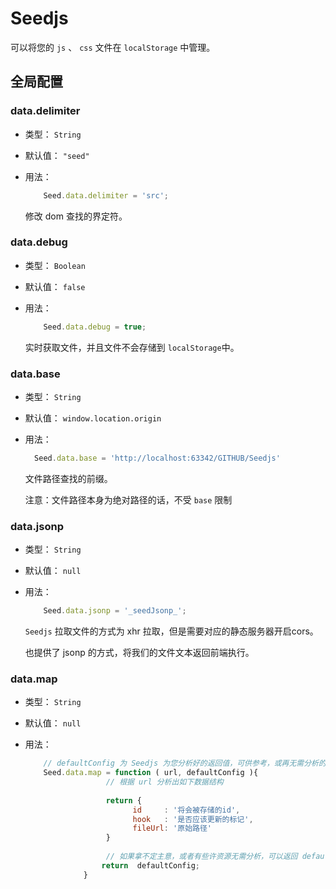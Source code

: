 # Seedjs

可以将您的 `js` 、 `css` 文件在 `localStorage` 中管理。

## 全局配置

### data.delimiter

- 类型： `String`
- 默认值： `"seed"`
- 用法：

    ```js
        Seed.data.delimiter = 'src';
    ```

    修改 dom 查找的界定符。

### data.debug

- 类型： `Boolean`
- 默认值： `false`
- 用法：

    ```js
        Seed.data.debug = true;
    ```

    实时获取文件，并且文件不会存储到 `localStorage`中。


### data.base

- 类型： `String`
- 默认值： `window.location.origin`
- 用法：

   ```js
     Seed.data.base = 'http://localhost:63342/GITHUB/Seedjs'
   ```
  
  文件路径查找的前缀。

  注意：文件路径本身为绝对路径的话，不受 `base` 限制


### data.jsonp

- 类型： `String`
- 默认值： `null`
- 用法：

    ```js
        Seed.data.jsonp = '_seedJsonp_';
    ```

    `Seedjs` 拉取文件的方式为 xhr 拉取，但是需要对应的静态服务器开启cors。

    也提供了 jsonp 的方式，将我们的文件文本返回前端执行。

### data.map

- 类型： `String`
- 默认值： `null`
- 用法：

    ```js
        // defaultConfig 为 Seedjs 为您分析好的返回值，可供参考，或再无需分析的时候可直接返回他
        Seed.data.map = function ( url, defaultConfig ){
                      // 根据 url 分析出如下数据结构
                      
                      return {
                            id     : '将会被存储的id',
                            hook   : '是否应该更新的标记',
                            fileUrl: '原始路径'
                      }
                      
                      // 如果拿不定主意，或者有些许资源无需分析，可以返回 defaultConfig 
                     return  defaultConfig;
                 }
    ```
